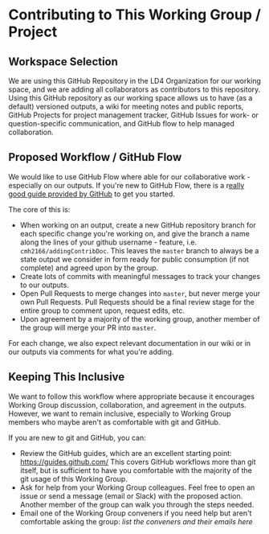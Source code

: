 # Contributing to This Working Group / Project

## Workspace Selection

We are using this GitHub Repository in the LD4 Organization for our working space, and we are adding all collaborators as contributors to this repository. Using this GitHub repository as our working space allows us to have (as a default) versioned outputs, a wiki for meeting notes and public reports, GitHub Projects for project management tracker, GitHub Issues for work- or question-specific communication, and GitHub flow to help managed collaboration.

## Proposed Workflow / GitHub Flow

We would like to use GitHub Flow where able for our collaborative work - especially on our outputs. If you're new to GitHub Flow, there is a r[eally good guide provided by GitHub](https://guides.github.com/introduction/flow/) to get you started.

The core of this is:
- When working on an output, create a new GitHub repository branch for each specific change you're working on, and give the branch a name along the lines of your github username - feature, i.e. `cmh2166/addingContribDoc`. This leaves the `master` branch to always be a state output we consider in form ready for public consumption (if not complete) and agreed upon by the group.
- Create lots of commits with meaningful messages to track your changes to our outputs.
- Open Pull Requests to merge changes into `master`, but never merge your own Pull Requests. Pull Requests should be a final review stage for the entire group to comment upon, request edits, etc.
- Upon agreement by a majority of the working group, another member of the group will merge your PR into `master`.

For each change, we also expect relevant documentation in our wiki or in our outputs via comments for what you're adding.

## Keeping This Inclusive

We want to follow this workflow where appropriate because it encourages Working Group discussion, collaboration, and agreement in the outputs. However, we want to remain inclusive, especially to Working Group members who maybe aren't as comfortable with git and GitHub.

If you are new to git and GitHub, you can:

- Review the GitHub guides, which are an excellent starting point: https://guides.github.com/ This covers GitHub workflows more than git itself, but is sufficient to have you comfortable with the majority of the git usage of this Working Group.
- Ask for help from your Working Group colleagues. Feel free to open an issue or send a message (email or Slack) with the proposed action. Another member of the group can walk you through the steps needed.
- Email one of the Working Group conveners if you need help but aren't comfortable asking the group: *list the conveners and their emails here*

